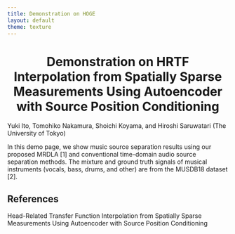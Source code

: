 ```yaml
---
title: Demonstration on HOGE
layout: default
theme: texture
---
```

<h1><div style="text-align: center;">
Demonstration on HRTF Interpolation from Spatially Sparse Measurements Using Autoencoder with Source Position Conditioning
</div></h1>
Yuki Ito, Tomohiko Nakamura, Shoichi Koyama, and Hiroshi Saruwatari (The University of Tokyo)

In this demo page, we show music source separation results using our proposed MRDLA [1] and conventional time-domain audio source separation methods. The mixture and ground truth signals of musical instruments (vocals, bass, drums, and other) are from the MUSDB18 dataset [2].

## References
Head-Related Transfer Function Interpolation from Spatially Sparse Measurements Using Autoencoder with Source Position Conditioning